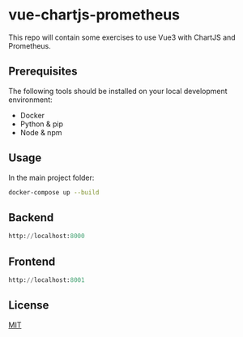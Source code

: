 # vue-chartjs-prometheus

This repo will contain some exercises to use Vue3 with ChartJS and Prometheus.

## Prerequisites

The following tools should be installed on your local development environment:

- Docker
- Python & pip
- Node & npm

## Usage

In the main project folder:

```bash
docker-compose up --build
```

## Backend

```python
http://localhost:8000
```

## Frontend

```python
http://localhost:8001
```

## License

[MIT](https://choosealicense.com/licenses/mit/)
